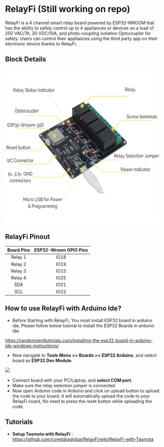 # RelayFi (Still working on repo)
RelayFi is a 4 channel smart relay board powered by ESP32-WROOM that has the ability to safely control up to 4 appliances or devices on a load of 250 VAC/7A, 30 VDC/10A, and photo-coupling isolation Optocoupler for safety. Users can control their appliances using the third party app on their electronic device thanks to RelayFi.

## Block Details

<img src="https://github.com/coredataglobal/RelayFi/blob/main/Images/RelayFi-comp.jpg" width="500" height="500"/>

## RelayFi Pinout

| Board Pins  | ESP32-Wroom GPIO Pins |
|  :---:      |  :---:                |
| Relay 1     | IO18  |
| Relay 2     | IO19  |
| Relay 3     | IO23  |
| Relay 4     | IO25  |
| SDA         | IO21  |
| SCL         | IO22  |

## How to use RelayFi with Arduino Ide?

* Before Starting with RelayFi, You must install ESP32 board in arduino ide, Please follow below tutorial to install the ESP32 Boards in arduino Ide.

<a href="https://randomnerdtutorials.com/installing-the-esp32-board-in-arduino-ide-windows-instructions/"> https://randomnerdtutorials.com/installing-the-esp32-board-in-arduino-ide-windows-instructions/ </a>

* Now navigate to **Tools Menu >> Boards >> ESP32 Arduino**, and select board as **ESP32 Dev Module**.

<img src="https://hackster.imgix.net/uploads/attachments/1504271/select_board_1xwjExM2jT.png?auto=compress%2Cformat&w=740&h=555&fit=max" /> 

* Connect board with your PC/Laptop, and **select COM port**.
* Make sure the relay selection jumper is connected.
* Now open Arduino code in Arduino and click on upload button to upload the code to your board. It will automatically upload the code to your RelayFi noard, No need to press the reset button while uploading the code.

## Tutorials

* **Setup Tasmota with RelayFi** : https://github.com/coredataglobal/RelayFi/wiki/RelayFi-with-Tasmota
